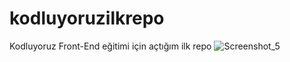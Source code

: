 # kodluyoruzilkrepo
Kodluyoruz Front-End eğitimi için açtığım ilk repo
![Screenshot_5](https://user-images.githubusercontent.com/125308531/218559430-65310b3a-69e8-4fbe-bd90-43cc1567a96d.png)
